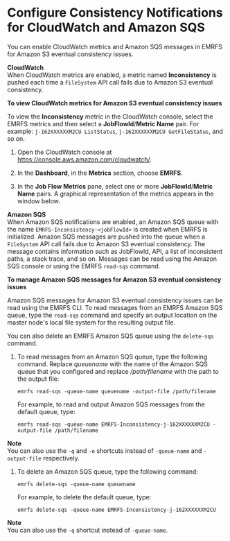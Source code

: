 # Configure Consistency Notifications for CloudWatch and Amazon SQS<a name="emrfs-configure-sqs-cw"></a>

You can enable CloudWatch metrics and Amazon SQS messages in EMRFS for Amazon S3 eventual consistency issues\. 

**CloudWatch**  
When CloudWatch metrics are enabled, a metric named **Inconsistency** is pushed each time a `FileSystem` API call fails due to Amazon S3 eventual consistency\. 

**To view CloudWatch metrics for Amazon S3 eventual consistency issues**

To view the **Inconsistency** metric in the CloudWatch console, select the EMRFS metrics and then select a **JobFlowId**/**Metric Name** pair\. For example: `j-162XXXXXXM2CU ListStatus`, `j-162XXXXXXM2CU GetFileStatus`, and so on\.

1. Open the CloudWatch console at [https://console\.aws\.amazon\.com/cloudwatch/](https://console.aws.amazon.com/cloudwatch/)\.

1. In the **Dashboard**, in the **Metrics** section, choose **EMRFS**\. 

1. In the **Job Flow Metrics** pane, select one or more **JobFlowId**/**Metric Name** pairs\. A graphical representation of the metrics appears in the window below\.

**Amazon SQS**  
When Amazon SQS notifications are enabled, an Amazon SQS queue with the name `EMRFS-Inconsistency-<jobFlowId>` is created when EMRFS is initialized\. Amazon SQS messages are pushed into the queue when a `FileSystem` API call fails due to Amazon S3 eventual consistency\. The message contains information such as JobFlowId, API, a list of inconsistent paths, a stack trace, and so on\. Messages can be read using the Amazon SQS console or using the EMRFS `read-sqs` command\.

**To manage Amazon SQS messages for Amazon S3 eventual consistency issues**

Amazon SQS messages for Amazon S3 eventual consistency issues can be read using the EMRFS CLI\. To read messages from an EMRFS Amazon SQS queue, type the `read-sqs` command and specify an output location on the master node's local file system for the resulting output file\. 

You can also delete an EMRFS Amazon SQS queue using the `delete-sqs` command\.

1. To read messages from an Amazon SQS queue, type the following command\. Replace *queuename* with the name of the Amazon SQS queue that you configured and replace */path/filename* with the path to the output file:

   ```
   emrfs read-sqs -queue-name queuename -output-file /path/filename
   ```

   For example, to read and output Amazon SQS messages from the default queue, type:

   ```
   emrfs read-sqs -queue-name EMRFS-Inconsistency-j-162XXXXXXM2CU -output-file /path/filename
   ```
**Note**  
You can also use the `-q` and `-o` shortcuts instead of `-queue-name` and `-output-file` respectively\.

1. To delete an Amazon SQS queue, type the following command:

   ```
   emrfs delete-sqs -queue-name queuename
   ```

   For example, to delete the default queue, type:

   ```
   emrfs delete-sqs -queue-name EMRFS-Inconsistency-j-162XXXXXXM2CU
   ```
**Note**  
You can also use the `-q` shortcut instead of `-queue-name`\.